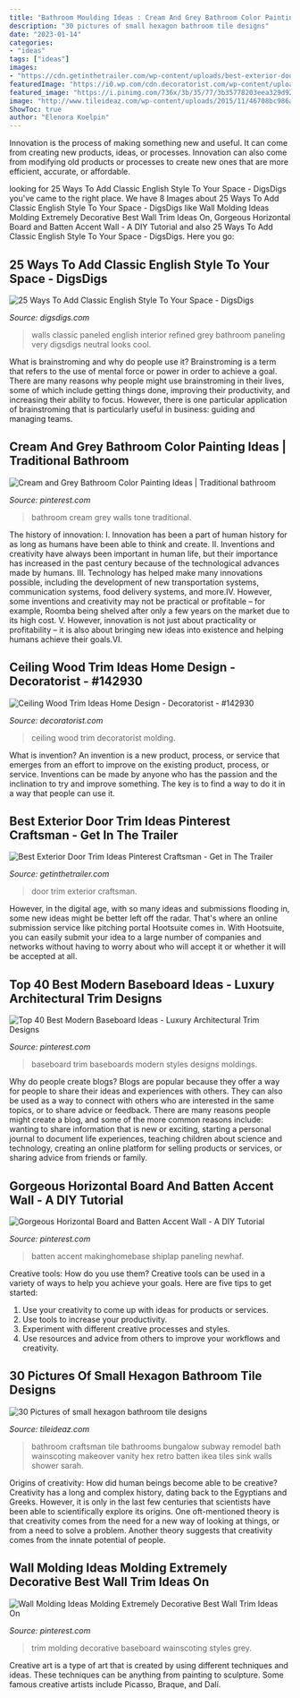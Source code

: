 ```yaml
---
title: "Bathroom Moulding Ideas : Cream And Grey Bathroom Color Painting Ideas"
description: "30 pictures of small hexagon bathroom tile designs"
date: "2023-01-14"
categories:
- "ideas"
tags: ["ideas"]
images:
- "https://cdn.getinthetrailer.com/wp-content/uploads/best-exterior-door-trim-ideas-pinterest-craftsman_58908.jpg"
featuredImage: "https://i0.wp.com/cdn.decoratorist.com/wp-content/uploads/ceiling-wood-trim-ideas-home-design-86005.jpg?fit=1000%2C755&amp;ssl=1"
featured_image: "https://i.pinimg.com/736x/3b/35/77/3b35778203eea329d9209b1e641b57db.jpg"
image: "http://www.tileideaz.com/wp-content/uploads/2015/11/46708bc986a66e156218e43fb9499d8e.jpg"
ShowToc: true
author: "Elenora Koelpin"
---
```



Innovation is the process of making something new and useful. It can come from creating new products, ideas, or processes. Innovation can also come from modifying old products or processes to create new ones that are more efficient, accurate, or affordable.

	

		
looking for 25 Ways To Add Classic English Style To Your Space - DigsDigs you've came to the right place. We have 8 Images about 25 Ways To Add Classic English Style To Your Space - DigsDigs like Wall Molding Ideas Molding Extremely Decorative Best Wall Trim Ideas On, Gorgeous Horizontal Board and Batten Accent Wall - A DIY Tutorial and also 25 Ways To Add Classic English Style To Your Space - DigsDigs. Here you go:
		
    
## 25 Ways To Add Classic English Style To Your Space - DigsDigs

<img loading=lazy src="https://www.digsdigs.com/photos/2017/11/21-a-very-refined-interior-with-creamy-paneled-walls-and-dark-hardwood-floors.jpg" onerror="this.onerror=null;this.src='https://tse4.mm.bing.net/th?id=OIP.TMLImO3UgebSCoJrf-WgHAHaJ3&amp;pid=15.1';" alt="25 Ways To Add Classic English Style To Your Space - DigsDigs">

_Source: digsdigs.com_

>walls classic paneled english interior refined grey bathroom paneling very digsdigs neutral looks cool. 

	

What is brainstroming and why do people use it?
Brainstroming is a term that refers to the use of mental force or power in order to achieve a goal. There are many reasons why people might use brainstroming in their lives, some of which include getting things done, improving their productivity, and increasing their ability to focus. However, there is one particular application of brainstroming that is particularly useful in business: guiding and managing teams.

    
## Cream And Grey Bathroom Color Painting Ideas | Traditional Bathroom

<img loading=lazy src="https://i.pinimg.com/originals/85/67/5c/85675c20d17252f47aafa077e9c3e2bc.jpg" onerror="this.onerror=null;this.src='https://tse1.mm.bing.net/th?id=OIP.ejPw-bGN3or-EyTwTCixXgHaJ4&amp;pid=15.1';" alt="Cream and Grey Bathroom Color Painting Ideas | Traditional bathroom">

_Source: pinterest.com_

>bathroom cream grey walls tone traditional. 

	

The history of innovation:
I. Innovation has been a part of human history for as long as humans have been able to think and create. II. Inventions and creativity have always been important in human life, but their importance has increased in the past century because of the technological advances made by humans. III. Technology has helped make many innovations possible, including the development of new transportation systems, communication systems, food delivery systems, and more.IV. However, some inventions and creativity may not be practical or profitable – for example, Roomba being shelved after only a few years on the market due to its high cost. V. However, innovation is not just about practicality or profitability – it is also about bringing new ideas into existence and helping humans achieve their goals.VI.

    
## Ceiling Wood Trim Ideas Home Design - Decoratorist - #142930

<img loading=lazy src="https://i0.wp.com/cdn.decoratorist.com/wp-content/uploads/ceiling-wood-trim-ideas-home-design-86005.jpg?fit=1000%2C755&amp;ssl=1" onerror="this.onerror=null;this.src='https://tse3.mm.bing.net/th?id=OIP.vLwIrk7Zeso9GhYoOERY-gHaFl&amp;pid=15.1';" alt="Ceiling Wood Trim Ideas Home Design - Decoratorist - #142930">

_Source: decoratorist.com_

>ceiling wood trim decoratorist molding. 

	

What is invention?
An invention is a new product, process, or service that emerges from an effort to improve on the existing product, process, or service. Inventions can be made by anyone who has the passion and the inclination to try and improve something. The key is to find a way to do it in a way that people can use it.

    
## Best Exterior Door Trim Ideas Pinterest Craftsman - Get In The Trailer

<img loading=lazy src="https://cdn.getinthetrailer.com/wp-content/uploads/best-exterior-door-trim-ideas-pinterest-craftsman_58908.jpg" onerror="this.onerror=null;this.src='https://tse4.mm.bing.net/th?id=OIP.IPiw0R77w0krmuDiQVXm1AHaLH&amp;pid=15.1';" alt="Best Exterior Door Trim Ideas Pinterest Craftsman - Get in The Trailer">

_Source: getinthetrailer.com_

>door trim exterior craftsman. 

	

However, in the digital age, with so many ideas and submissions flooding in, some new ideas might be better left off the radar. That's where an online submission service like pitching portal Hootsuite comes in. With Hootsuite, you can easily submit your idea to a large number of companies and networks without having to worry about who will accept it or whether it will be accepted at all.

    
## Top 40 Best Modern Baseboard Ideas - Luxury Architectural Trim Designs

<img loading=lazy src="https://i.pinimg.com/736x/19/fd/0d/19fd0db8dd9e6b16bb4be4dcd567661c.jpg" onerror="this.onerror=null;this.src='https://tse1.mm.bing.net/th?id=OIP.BpIiIJ1dq9sqczsBn8BklQHaHa&amp;pid=15.1';" alt="Top 40 Best Modern Baseboard Ideas - Luxury Architectural Trim Designs">

_Source: pinterest.com_

>baseboard trim baseboards modern styles designs moldings. 

	

Why do people create blogs?
Blogs are popular because they offer a way for people to share their ideas and experiences with others. They can also be used as a way to connect with others who are interested in the same topics, or to share advice or feedback. There are many reasons people might create a blog, and some of the more common reasons include: wanting to share information that is new or exciting, starting a personal journal to document life experiences, teaching children about science and technology, creating an online platform for selling products or services, or sharing advice from friends or family.

    
## Gorgeous Horizontal Board And Batten Accent Wall - A DIY Tutorial

<img loading=lazy src="https://i.pinimg.com/736x/5d/ac/3f/5dac3fd3e5e474ff0c5b1c14e1207122.jpg" onerror="this.onerror=null;this.src='https://tse1.mm.bing.net/th?id=OIP.1Ry3ceBj-6vZ7c-9YkjObAHaLh&amp;pid=15.1';" alt="Gorgeous Horizontal Board and Batten Accent Wall - A DIY Tutorial">

_Source: pinterest.com_

>batten accent makinghomebase shiplap paneling newhaf. 

	

Creative tools: How do you use them?
Creative tools can be used in a variety of ways to help you achieve your goals. Here are five tips to get started: 
1. Use your creativity to come up with ideas for products or services.
2. Use tools to increase your productivity.
3. Experiment with different creative processes and styles.
4. Use resources and advice from others to improve your workflows and creativity.

    
## 30 Pictures Of Small Hexagon Bathroom Tile Designs

<img loading=lazy src="http://www.tileideaz.com/wp-content/uploads/2015/11/46708bc986a66e156218e43fb9499d8e.jpg" onerror="this.onerror=null;this.src='https://tse1.mm.bing.net/th?id=OIP.faAqj9p5F500LzIvny9HnwHaLH&amp;pid=15.1';" alt="30 Pictures of small hexagon bathroom tile designs">

_Source: tileideaz.com_

>bathroom craftsman tile bathrooms bungalow subway remodel bath wainscoting makeover vanity hex retro batten ikea tiles sink walls shower sarah. 

	

Origins of creativity: How did human beings become able to be creative?
Creativity has a long and complex history, dating back to the Egyptians and Greeks. However, it is only in the last few centuries that scientists have been able to scientifically explore its origins. One oft-mentioned theory is that creativity comes from the need for a new way of looking at things, or from a need to solve a problem. Another theory suggests that creativity comes from the innate potential of people.

    
## Wall Molding Ideas Molding Extremely Decorative Best Wall Trim Ideas On

<img loading=lazy src="https://i.pinimg.com/736x/3b/35/77/3b35778203eea329d9209b1e641b57db.jpg" onerror="this.onerror=null;this.src='https://tse1.mm.bing.net/th?id=OIP.EKTm0seL1SDcP8_GWSinrwHaJ5&amp;pid=15.1';" alt="Wall Molding Ideas Molding Extremely Decorative Best Wall Trim Ideas On">

_Source: pinterest.com_

>trim molding decorative baseboard wainscoting styles grey. 

	

Creative art is a type of art that is created by using different techniques and ideas. These techniques can be anything from painting to sculpture. Some famous creative artists include Picasso, Braque, and Dalí.

